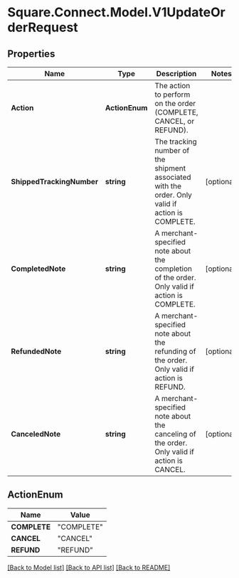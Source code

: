 # Square.Connect.Model.V1UpdateOrderRequest
## Properties

Name | Type | Description | Notes
------------ | ------------- | ------------- | -------------
**Action** | **ActionEnum** | The action to perform on the order (COMPLETE, CANCEL, or REFUND). | 
**ShippedTrackingNumber** | **string** | The tracking number of the shipment associated with the order. Only valid if action is COMPLETE. | [optional] 
**CompletedNote** | **string** | A merchant-specified note about the completion of the order. Only valid if action is COMPLETE. | [optional] 
**RefundedNote** | **string** | A merchant-specified note about the refunding of the order. Only valid if action is REFUND. | [optional] 
**CanceledNote** | **string** | A merchant-specified note about the canceling of the order. Only valid if action is CANCEL. | [optional] 


## ActionEnum

Name | Value
------------ | -------------
**COMPLETE** | "COMPLETE"
**CANCEL** | "CANCEL"
**REFUND** | "REFUND"



[[Back to Model list]](../README.md#documentation-for-models) [[Back to API list]](../README.md#documentation-for-api-endpoints) [[Back to README]](../README.md)

